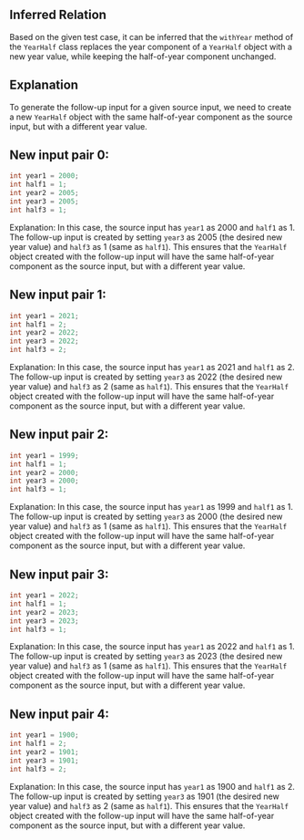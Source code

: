 ## Inferred Relation
Based on the given test case, it can be inferred that the `withYear` method of the `YearHalf` class replaces the year component of a `YearHalf` object with a new year value, while keeping the half-of-year component unchanged.

## Explanation
To generate the follow-up input for a given source input, we need to create a new `YearHalf` object with the same half-of-year component as the source input, but with a different year value.

## New input pair 0:
```java
int year1 = 2000;
int half1 = 1;
int year2 = 2005;
int year3 = 2005;
int half3 = 1;
```
Explanation: In this case, the source input has `year1` as 2000 and `half1` as 1. The follow-up input is created by setting `year3` as 2005 (the desired new year value) and `half3` as 1 (same as `half1`). This ensures that the `YearHalf` object created with the follow-up input will have the same half-of-year component as the source input, but with a different year value.

## New input pair 1:
```java
int year1 = 2021;
int half1 = 2;
int year2 = 2022;
int year3 = 2022;
int half3 = 2;
```
Explanation: In this case, the source input has `year1` as 2021 and `half1` as 2. The follow-up input is created by setting `year3` as 2022 (the desired new year value) and `half3` as 2 (same as `half1`). This ensures that the `YearHalf` object created with the follow-up input will have the same half-of-year component as the source input, but with a different year value.

## New input pair 2:
```java
int year1 = 1999;
int half1 = 1;
int year2 = 2000;
int year3 = 2000;
int half3 = 1;
```
Explanation: In this case, the source input has `year1` as 1999 and `half1` as 1. The follow-up input is created by setting `year3` as 2000 (the desired new year value) and `half3` as 1 (same as `half1`). This ensures that the `YearHalf` object created with the follow-up input will have the same half-of-year component as the source input, but with a different year value.

## New input pair 3:
```java
int year1 = 2022;
int half1 = 1;
int year2 = 2023;
int year3 = 2023;
int half3 = 1;
```
Explanation: In this case, the source input has `year1` as 2022 and `half1` as 1. The follow-up input is created by setting `year3` as 2023 (the desired new year value) and `half3` as 1 (same as `half1`). This ensures that the `YearHalf` object created with the follow-up input will have the same half-of-year component as the source input, but with a different year value.

## New input pair 4:
```java
int year1 = 1900;
int half1 = 2;
int year2 = 1901;
int year3 = 1901;
int half3 = 2;
```
Explanation: In this case, the source input has `year1` as 1900 and `half1` as 2. The follow-up input is created by setting `year3` as 1901 (the desired new year value) and `half3` as 2 (same as `half1`). This ensures that the `YearHalf` object created with the follow-up input will have the same half-of-year component as the source input, but with a different year value.